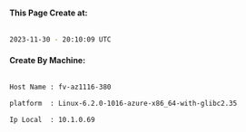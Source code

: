 
   
#### This Page Create at:

```bash

2023-11-30 - 20:10:09 UTC

```

#### Create By Machine:

```bash

Host Name : fv-az1116-380

platform  : Linux-6.2.0-1016-azure-x86_64-with-glibc2.35

Ip Local  : 10.1.0.69

```

